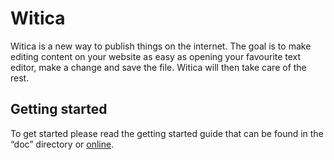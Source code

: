 # Witica

Witica is a new way to publish things on the internet. The goal is to make editing content on your website as easy as opening your favourite text editor, make a change and save the file. Witica will then take care of the rest.

## Getting started

To get started please read the getting started guide that can be found in the “doc” directory or [online](http://witica.org/#!doc/getting-started).